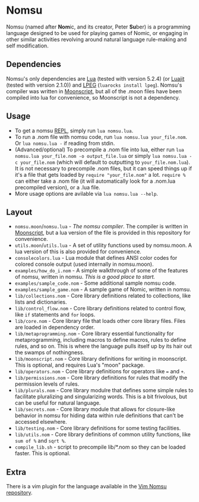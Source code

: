 # Nomsu

Nomsu (named after **Nom**ic, and its creator, Peter **Su**ber) is a programming language
designed to be used for playing games of Nomic, or engaging in other similar activities
revolving around natural language rule-making and self modification.

## Dependencies

Nomsu's only dependencies are [Lua](https://www.lua.org/) (tested with version 5.2.4) (or [Luajit](http://luajit.org/) (tested with version 2.1.0)) and [LPEG](http://www.inf.puc-rio.br/~roberto/lpeg/) (`luarocks install lpeg`). Nomsu's compiler was written in [Moonscript](http://moonscript.org/), but all of the .moon files have been compiled into lua for convenience, so Moonscript is not a dependency.

## Usage

* To get a nomsu [REPL](https://en.wikipedia.org/wiki/Read-eval-print_loop), simply run `lua nomsu.lua`.
* To run a .nom file with nomsu code, run `lua nomsu.lua your_file.nom`. Or `lua nomsu.lua -` if reading from stdin.
* (Advanced/optional) To precompile a .nom file into lua, either run `lua nomsu.lua your_file.nom -o output_file.lua` or simply `lua nomsu.lua -c your_file.nom` (which will default to outputting to `your_file.nom.lua`). It is not necessary to precompile .nom files, but it can speed things up if it's a file that gets loaded by `require "your_file.nom"` a lot. `require %` can either take a .nom file (it will automatically look for a .nom.lua precompiled version), or a .lua file.
* More usage options are avilable via `lua nomsu.lua --help`.

## Layout

* `nomsu.moon`/`nomsu.lua` - *The nomsu compiler*. The compiler is written in [Moonscript](http://moonscript.org/), but a lua version of the file is provided in this repository for convenience.
* `utils.moon`/`utils.lua` - A set of utility functions used by nomsu.moon. A lua version of this is also provided for convenience.
* `consolecolors.lua` - Lua module that defines ANSI color codes for colored console output (used internally in nomsu.moon).
* `examples/how_do_i.nom` - A simple walkthrough of some of the features of nomsu, written in nomsu. *This is a good place to start.*
* `examples/sample_code.nom` - Some additional sample nomsu code.
* `examples/sample_game.nom` - A sample game of Nomic, written in nomsu.
* `lib/collections.nom` - Core library definitions related to collections, like lists and dictionaries.
* `lib/control_flow.nom` - Core library definitions related to control flow, like `if` statements and `for` loops.
* `lib/core.nom` - Core library file that loads other core library files. Files are loaded in dependency order.
* `lib/metaprogramming.nom` - Core library essential functionality for metaprogramming, including macros to define macros, rules to define rules, and so on. This is where the language pulls itself up by its hair out the swamps of nothingness.
* `lib/moonscript.nom` - Core library definitions for writing in moonscript. This is optional, and requires Lua's "moon" package.
* `lib/operators.nom` - Core library definitions for operators like `=` and `+`.
* `lib/permissions.nom` - Core library definitions for rules that modify the permission levels of rules.
* `lib/plurals.nom` - Core library modulre that defines some simple rules to facilitate pluralizing and singularizing words. This is a bit frivolous, but can be useful for natural language.
* `lib/secrets.nom` - Core library module that allows for closure-like behavior in nomsu for hiding data within rule definitions that can't be accessed elsewhere.
* `lib/testing.nom` - Core library definitions for some testing facilities.
* `lib/utils.nom` - Core library definitions of common utility functions, like `sum of %` and `sqrt %`.
* `compile_lib.sh` - script to precompile lib/\*.nom so they can be loaded faster. This is optional.

## Extra

There is a vim plugin for the language available in the [Vim Nomsu repository](https://bitbucket.org/squidarms/vim-nomsu/src).
